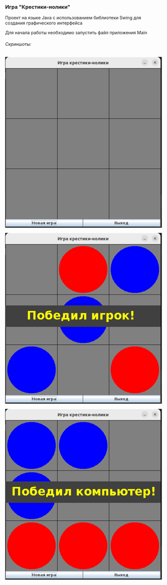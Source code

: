 ### Игра "Крестики-нолики"

Проект на языке Java с использованием библиотеки Swing для создания графического интерфейса

Для начала работы необходимо запустить файл приложения Main

###### Скриншоты:

![Screenshot5.png](https://raw.githubusercontent.com/romanyukalexandr84/Images/main/Screenshot5.png)

![Screenshot6.png](https://raw.githubusercontent.com/romanyukalexandr84/Images/main/Screenshot6.png)

![Screenshot7.png](https://raw.githubusercontent.com/romanyukalexandr84/Images/main/Screenshot7.png)
